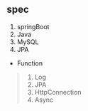 ## spec
1. springBoot
2. Java
3. MySQL
4. JPA

- Function
> 1. Log
> 2. JPA
> 3. HttpConnection
> 4. Async
